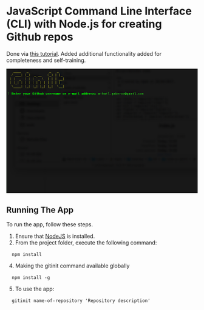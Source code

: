 # JavaScript Command Line Interface (CLI) with Node.js for creating Github repos

Done via [this tutorial](https://www.sitepoint.com/javascript-command-line-interface-cli-node-js/). Added additional functionality added for completeness and self-training.

![Image of the app](https://github.com/mihailgaberov/node-cli-gitinit/blob/master/screenshot.png)

## Running The App

To run the app, follow these steps.

1. Ensure that [NodeJS](http://nodejs.org/) is installed.
3. From the project folder, execute the following command:

```shell
  npm install
```

4. Making the gitinit command available globally

```shell
  npm install -g
```
 
5. To use the app:

```shell
  gitinit name-of-repository 'Repository description'
```